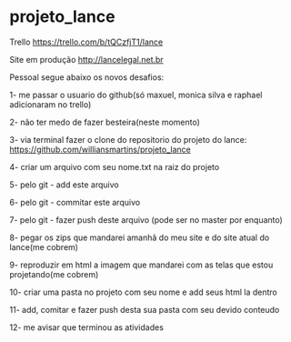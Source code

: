 # projeto_lance
Trello
https://trello.com/b/tQCzfjT1/lance

Site em produção
http://lancelegal.net.br


Pessoal segue abaixo os novos desafios:

1- me passar o usuario do github(só maxuel, monica silva e raphael adicionaram no trello)

2- não ter medo de fazer besteira(neste momento)

3- via terminal fazer o clone do repositorio do projeto do lance: https://github.com/williansmartins/projeto_lance

4- criar um arquivo com seu nome.txt na raiz do projeto

5- pelo git - add este arquivo

6- pelo git - commitar este arquivo

7- pelo git - fazer push deste arquivo (pode ser no master por enquanto)

8- pegar os zips que mandarei amanhã do meu site e do site atual do lance(me cobrem)

9- reproduzir em html a imagem que mandarei com as telas que estou projetando(me cobrem)

10- criar uma pasta no projeto com seu nome e add seus html la dentro

11- add, comitar e fazer push desta sua pasta com seu devido conteudo 

12- me avisar que terminou as atividades
